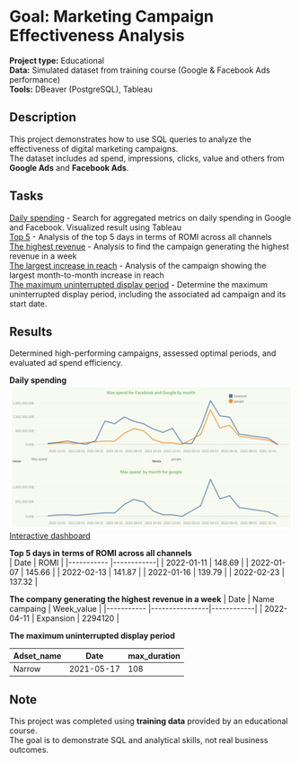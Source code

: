 # Goal: Marketing Campaign Effectiveness Analysis
**Project type:** Educational  
**Data:** Simulated dataset from training course (Google & Facebook Ads performance)  
**Tools:** DBeaver (PostgreSQL), Tableau 
## Description 
This project demonstrates how to use SQL queries to analyze the effectiveness of digital marketing campaigns.  
The dataset includes ad spend, impressions, clicks, value and others from **Google Ads** and **Facebook Ads**.
## Tasks
[Daily spending](query_1.sql) - Search for aggregated metrics on daily spending in Google and Facebook. Visualized result using Tableau  
[Top 5](query_2.sql) - Analysis of the top 5 days in terms of ROMI across all channels  
[The highest revenue](query_3.sql) - Analysis to find the campaign generating the highest revenue in a week  
[The largest increase in reach](query_4.sql) - Analysis of the campaign showing the largest month-to-month increase in reach  
[The maximum uninterrupted display period](query_5.sql) - Determine the maximum uninterrupted display period, including the associated ad campaign and its start date.

## Results
Determined high-performing campaigns, assessed optimal periods, and evaluated ad spend efficiency.  

**Daily spending**  
![Dashboard Screenshot](https://github.com/katerynamaiatska/Data_portfolio/blob/main/project1/Dashboard%201.png?raw=true)  
[Interactive dashboard](https://public.tableau.com/views/query_17563955596260/Dashboard1?:language=en-US&publish=yes&:sid=&:redirect=auth&:display_count=n&:origin=viz_share_link)

**Top 5 days in terms of ROMI across all channels**  
|    Date    |      ROMI  |
|----------- |------------|
| 2022-01-11 |  148.69    |
| 2022-01-07 |	145.66    |
| 2022-02-13 |	141.87    |
| 2022-01-16 |	139.79    |
| 2022-02-23 |	137.32    |

**The company generating the highest revenue in a week**
|    Date    | Name campaing  | Week_value |
|----------- |----------------|------------|
| 2022-04-11 | Expansion	    |  2294120   |

**The maximum uninterrupted display period**

|  Adset_name |    Date    | max_duration |
|-----------  |------------|--------------|
|    Narrow   | 2021-05-17 |      108     |


## Note 
This project was completed using **training data** provided by an educational course.  
The goal is to demonstrate SQL and analytical skills, not real business outcomes.
